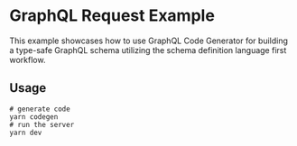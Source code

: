# GraphQL Request Example

This example showcases how to use GraphQL Code Generator for building a type-safe GraphQL schema utilizing the schema definition language first workflow.

## Usage

```
# generate code
yarn codegen
# run the server
yarn dev
```
